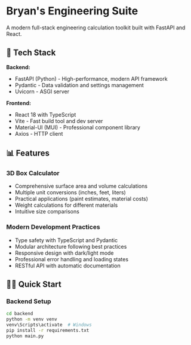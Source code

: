 # Bryan's Engineering Suite

A modern full-stack engineering calculation toolkit built with FastAPI and React.

## 🚀 Tech Stack

**Backend:**
- FastAPI (Python) - High-performance, modern API framework
- Pydantic - Data validation and settings management
- Uvicorn - ASGI server

**Frontend:**
- React 18 with TypeScript
- Vite - Fast build tool and dev server
- Material-UI (MUI) - Professional component library
- Axios - HTTP client

## 📊 Features

### 3D Box Calculator
- Comprehensive surface area and volume calculations
- Multiple unit conversions (inches, feet, liters)
- Practical applications (paint estimates, material costs)
- Weight calculations for different materials
- Intuitive size comparisons

### Modern Development Practices
- Type safety with TypeScript and Pydantic
- Modular architecture following best practices
- Responsive design with dark/light mode
- Professional error handling and loading states
- RESTful API with automatic documentation

## 🏃‍♂️ Quick Start

### Backend Setup
```bash
cd backend
python -m venv venv
venv\Scripts\activate  # Windows
pip install -r requirements.txt
python main.py
